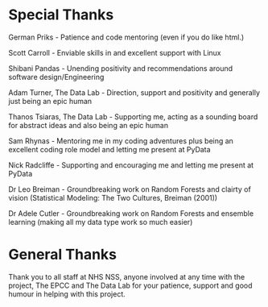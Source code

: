 # Special Thanks
German Priks - Patience and code mentoring (even if you do like html.)

Scott Carroll - Enviable skills in and excellent support with Linux

Shibani Pandas - Unending positivity and recommendations around software design/Engineering 

Adam Turner, The Data Lab - Direction, support and positivity and generally just being an epic human

Thanos Tsiaras, The Data Lab -  Supporting me, acting as a sounding board for abstract ideas and also being an epic human

Sam Rhynas - Mentoring me in my coding adventures plus being an excellent coding role model and letting me present at PyData

Nick Radcliffe - Supporting and encouraging me and letting me present at PyData

Dr Leo Breiman - Groundbreaking work on Random Forests and clairty of vision (Statistical Modeling: The Two Cultures, Breiman (2001))

Dr Adele Cutler - Groundbreaking work on Random Forests and ensemble learning (making all my data type work so much easier)


# General Thanks
Thank you to all staff at NHS NSS, anyone involved at any time with the project, The EPCC and The Data Lab for your patience, support and good humour in helping with this project. 
